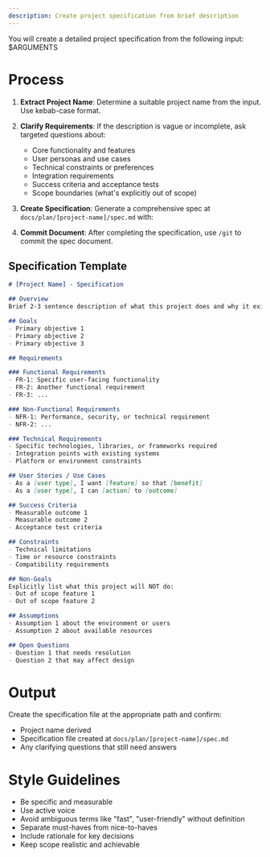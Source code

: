 ```yaml
---
description: Create project specification from brief description
---
```


You will create a detailed project specification from the following input: $ARGUMENTS

# Process

1. **Extract Project Name**: Determine a suitable project name from the input. Use kebab-case format.

2. **Clarify Requirements**: If the description is vague or incomplete, ask targeted questions about:
   - Core functionality and features
   - User personas and use cases
   - Technical constraints or preferences
   - Integration requirements
   - Success criteria and acceptance tests
   - Scope boundaries (what's explicitly out of scope)

3. **Create Specification**: Generate a comprehensive spec at `docs/plan/[project-name]/spec.md` with:

4. **Commit Document**: After completing the specification, use `/git` to commit the spec document.

## Specification Template

```markdown
# [Project Name] - Specification

## Overview
Brief 2-3 sentence description of what this project does and why it exists.

## Goals
- Primary objective 1
- Primary objective 2
- Primary objective 3

## Requirements

### Functional Requirements
- FR-1: Specific user-facing functionality
- FR-2: Another functional requirement
- FR-3: ...

### Non-Functional Requirements
- NFR-1: Performance, security, or technical requirement
- NFR-2: ...

### Technical Requirements
- Specific technologies, libraries, or frameworks required
- Integration points with existing systems
- Platform or environment constraints

## User Stories / Use Cases
- As a [user type], I want [feature] so that [benefit]
- As a [user type], I can [action] to [outcome]

## Success Criteria
- Measurable outcome 1
- Measurable outcome 2
- Acceptance test criteria

## Constraints
- Technical limitations
- Time or resource constraints
- Compatibility requirements

## Non-Goals
Explicitly list what this project will NOT do:
- Out of scope feature 1
- Out of scope feature 2

## Assumptions
- Assumption 1 about the environment or users
- Assumption 2 about available resources

## Open Questions
- Question 1 that needs resolution
- Question 2 that may affect design
```

# Output

Create the specification file at the appropriate path and confirm:
- Project name derived
- Specification file created at `docs/plan/[project-name]/spec.md`
- Any clarifying questions that still need answers

# Style Guidelines

- Be specific and measurable
- Use active voice
- Avoid ambiguous terms like "fast", "user-friendly" without definition
- Separate must-haves from nice-to-haves
- Include rationale for key decisions
- Keep scope realistic and achievable
